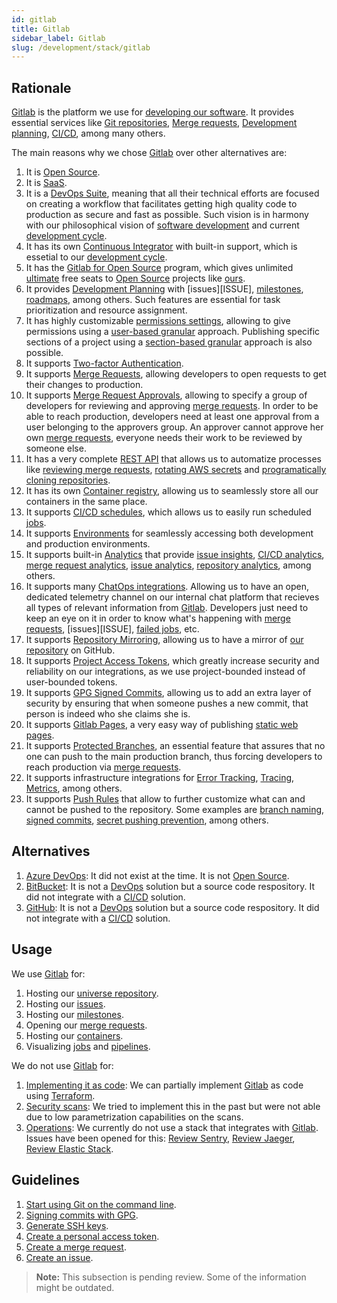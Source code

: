 ```yaml
---
id: gitlab
title: Gitlab
sidebar_label: Gitlab
slug: /development/stack/gitlab
---
```


## Rationale

[Gitlab][GITLAB]
is the platform we use for
[developing our software][UNIVERSE].
It provides essential services like
[Git repositories](https://blog.axosoft.com/learning-git-repository/),
[Merge requests](https://docs.gitlab.com/ee/user/project/merge_requests/index.html),
[Development planning](https://docs.gitlab.com/ee/topics/plan_and_track.html),
[CI/CD][CICD],
among many others.

The main reasons why we chose
[Gitlab][GITLAB]
over other alternatives are:

1. It is [Open Source][OSS].
1. It is [SaaS](https://en.wikipedia.org/wiki/Software_as_a_service).
1. It is a [DevOps Suite](https://about.gitlab.com/blog/2017/10/04/devops-strategy/),
    meaning that all their technical efforts are focused on creating
    a workflow that facilitates getting high quality
    code to production as secure and fast as possible.
    Such vision is in harmony with our philosophical
    vision of
    [software development](https://en.wikipedia.org/wiki/Software_development)
    and current
    [development cycle](https://about.gitlab.com/stages-devops-lifecycle/).
1. It has its own
    [Continuous Integrator][CICD]
    with built-in support,
    which is essetial to our
    [development cycle](https://about.gitlab.com/stages-devops-lifecycle/).
1. It has the
    [Gitlab for Open Source](https://about.gitlab.com/solutions/open-source/)
    program,
    which gives unlimited
    [ultimate](https://about.gitlab.com/pricing/) free seats to
    [Open Source][OSS]
    projects like [ours][UNIVERSE].
1. It provides
    [Development Planning](https://docs.gitlab.com/ee/topics/plan_and_track.html)
    with
    [issues][ISSUE],
    [milestones](https://gitlab.com/fluidattacks/universe/-/milestones),
    [roadmaps](https://docs.gitlab.com/ee/user/group/roadmap/index.html),
    among others.
    Such features are essential for
    task prioritization and resource assignment.
1. It has highly customizable
    [permissions settings](https://docs.gitlab.com/ee/user/permissions.html),
    allowing to give permissions using a
    [user-based granular](https://docs.gitlab.com/ee/user/permissions.html#project-members-permissions)
    approach.
    Publishing specific sections
    of a project using a
    [section-based granular](https://docs.gitlab.com/ee/user/permissions.html#project-features-permissions)
    approach
    is also possible.
1. It supports
    [Two-factor Authentication](https://docs.gitlab.com/ee/user/profile/account/two_factor_authentication.html).
1. It supports
    [Merge Requests][MR],
    allowing developers to open requests
    to get their changes to production.
1. It supports
    [Merge Request Approvals](https://docs.gitlab.com/ee/user/project/merge_requests/approvals/),
    allowing to specify a group
    of developers for reviewing and approving
    [merge requests][MR].
    In order to be able to reach production,
    developers need at least one approval
    from a user belonging to the approvers group.
    An approver cannot approve her own
    [merge requests][MR],
    everyone needs their work to be reviewed by someone else.
1. It has a very complete
    [REST API](https://docs.gitlab.com/ee/api/)
    that allows us to automatize
    processes like
    [reviewing merge requests](https://gitlab.com/fluidattacks/universe/-/tree/f153761ee61aad37b00212e134eb8ac689e1952e/reviews),
    [rotating AWS secrets](https://gitlab.com/fluidattacks/universe/-/tree/f153761ee61aad37b00212e134eb8ac689e1952e/makes/utils/user-rotate-keys)
    and
    [programatically cloning repositories](https://gitlab.com/fluidattacks/universe/-/blob/f153761ee61aad37b00212e134eb8ac689e1952e/makes/utils/git/template.sh#L35).
1. It has its own
    [Container registry](https://gitlab.com/fluidattacks/universe/container_registry),
    allowing us to seamlessly store all our containers in the same place.
1. It supports
    [CI/CD schedules](https://gitlab.com/fluidattacks/universe/-/pipeline_schedules),
    which allows us to easily run scheduled
    [jobs][JOBS].
1. It supports
    [Environments](https://gitlab.com/fluidattacks/universe/-/environments)
    for seamlessly accessing both development and production environments.
1. It supports built-in
    [Analytics](https://gitlab.com/fluidattacks/universe/-/value_stream_analytics)
    that provide
    [issue insights](https://gitlab.com/fluidattacks/universe/insights/#/issues),
    [CI/CD analytics](https://docs.gitlab.com/ee/user/analytics/ci_cd_analytics.html),
    [merge request analytics](https://docs.gitlab.com/ee/user/analytics/merge_request_analytics.html),
    [issue analytics](https://gitlab.com/fluidattacks/universe/-/analytics/issues_analytics),
    [repository analytics](https://gitlab.com/fluidattacks/universe/-/graphs/master/charts),
    among others.
1. It supports many
    [ChatOps integrations](https://docs.gitlab.com/ee/user/project/integrations/overview.html).
    Allowing us to have an open,
    dedicated telemetry channel
    on our internal chat platform
    that recieves all types of relevant information
    from
    [Gitlab][GITLAB].
    Developers just need to keep an eye on it
    in order to know what's happening with
    [merge requests][MR],
    [issues][ISSUE],
    [failed jobs][JOBS],
    etc.
1. It supports
    [Repository Mirroring](https://docs.gitlab.com/ee/user/project/repository/repository_mirroring.html),
    allowing us to have a mirror
    of [our repository][UNIVERSE]
    on GitHub.
1. It supports
    [Project Access Tokens](https://docs.gitlab.com/ee/user/project/settings/project_access_tokens.html),
    which greatly increase security and reliability on our integrations,
    as we use project-bounded instead of user-bounded tokens.
1. It supports
    [GPG Signed Commits](https://docs.gitlab.com/ee/user/project/repository/gpg_signed_commits/),
    allowing us to add an extra layer of security by ensuring that
    when someone pushes a new commit,
    that person is indeed who she claims she is.
1. It supports
    [Gitlab Pages](https://docs.gitlab.com/ee/user/project/pages/),
    a very easy way of publishing
    [static web pages](https://en.wikipedia.org/wiki/Static_web_page).
1. It supports
    [Protected Branches](https://docs.gitlab.com/ee/user/project/protected_branches.html),
    an essential feature that assures
    that no one can push
    to the main production branch,
    thus forcing developers
    to reach production via
    [merge requests][MR].
1. It supports infrastructure integrations for
    [Error Tracking](https://docs.gitlab.com/ee/operations/error_tracking.html),
    [Tracing](https://docs.gitlab.com/ee/operations/tracing.html),
    [Metrics](https://docs.gitlab.com/ee/user/project/integrations/prometheus_library/kubernetes.html),
    among others.
1. It supports
    [Push Rules][PUSH-RULES]
    that allow to further customize what can and cannot be pushed to the repository.
    Some examples are
    [branch naming][PUSH-RULES],
    [signed commits][PUSH-RULES],
    [secret pushing prevention](https://docs.gitlab.com/ee/push_rules/push_rules.html#prevent-pushing-secrets-to-the-repository),
    among others.

## Alternatives

1. [Azure DevOps](https://azure.microsoft.com/en-us/services/devops/):
    It did not exist at the time.
    It is not [Open Source][OSS].
1. [BitBucket](https://bitbucket.org/product/):
    It is not a [DevOps](https://aws.amazon.com/devops/what-is-devops/)
    solution but a source code respository.
    It did not integrate with a
    [CI/CD][CICD] solution.
1. [GitHub](https://github.com/about):
    It is not a [DevOps](https://aws.amazon.com/devops/what-is-devops/)
    solution but a source code respository.
    It did not integrate with a
    [CI/CD][CICD] solution.

## Usage

We use [Gitlab][GITLAB] for:

1. Hosting our
    [universe repository][UNIVERSE].
1. Hosting our
    [issues][ISSUES].
1. Hosting our
    [milestones](https://gitlab.com/fluidattacks/universe/-/milestones).
1. Opening our
    [merge requests][MR].
1. Hosting our
    [containers](https://gitlab.com/fluidattacks/universe/container_registry).
1. Visualizing
    [jobs][JOBS]
    and
    [pipelines](https://docs.gitlab.com/ee/ci/pipelines/).

We do not use [Gitlab][GITLAB] for:

1. [Implementing it as code](https://gitlab.com/fluidattacks/universe/-/issues/468):
    We can partially implement
    [Gitlab][GITLAB] as code
    using [Terraform](/development/stack/terraform#usage).
1. [Security scans](https://docs.gitlab.com/ee/user/application_security/):
    We tried to implement this in the past
    but were not able due to
    low parametrization capabilities on the scans.
1. [Operations](https://docs.gitlab.com/ee/operations/):
    We currently do not use a stack that
    integrates with [Gitlab][GITLAB].
    Issues have been opened for this:
    [Review Sentry](https://gitlab.com/fluidattacks/universe/-/issues/4729),
    [Review Jaeger](https://gitlab.com/fluidattacks/universe/-/issues/4728),
    [Review Elastic Stack](https://gitlab.com/fluidattacks/universe/-/issues/4727).

## Guidelines

1. [Start using Git on the command line](https://docs.gitlab.com/ee/gitlab-basics/start-using-git.html#start-using-git-on-the-command-line).
1. [Signing commits with GPG](https://docs.gitlab.com/ee/user/project/repository/gpg_signed_commits/).
1. [Generate SSH keys](https://docs.gitlab.com/ee/ssh/#generate-an-ssh-key-pair).
1. [Create a personal access token](https://docs.gitlab.com/ee/user/profile/personal_access_tokens.html#create-a-personal-access-token).
1. [Create a merge request](https://docs.gitlab.com/ee/user/project/merge_requests/creating_merge_requests.html).
1. [Create an issue](https://docs.gitlab.com/ee/user/project/issues/managing_issues.html#create-a-new-issue).

> **Note:** This subsection is pending review.
> Some of the information might be outdated.

[GITLAB]: https://about.gitlab.com/
[UNIVERSE]: https://gitlab.com/fluidattacks/universe
[CICD]: /development/stack/gitlab-ci
[OSS]: https://opensource.com/resources/what-open-source
[ISSUES]: https://gitlab.com/fluidattacks/universe/-/issues
[MR]: https://gitlab.com/fluidattacks/universe/-/merge_requests
[JOBS]: https://docs.gitlab.com/ee/ci/jobs/
[PUSH-RULES]: https://docs.gitlab.com/ee/push_rules/push_rules.html
